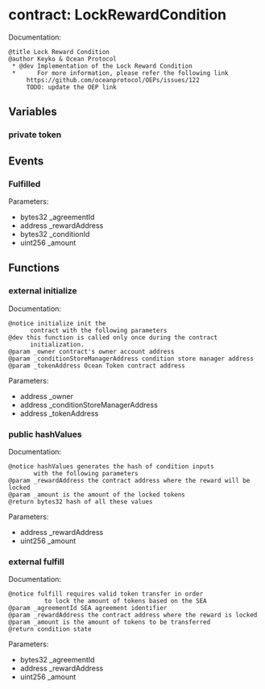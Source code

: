 
# contract: LockRewardCondition

Documentation:
```
@title Lock Reward Condition
@author Keyko & Ocean Protocol
 * @dev Implementation of the Lock Reward Condition
 *      For more information, please refer the following link
     https://github.com/oceanprotocol/OEPs/issues/122
     TODO: update the OEP link 
```

## Variables

### private token

## Events

###  Fulfilled
Parameters:
* bytes32 _agreementId
* address _rewardAddress
* bytes32 _conditionId
* uint256 _amount

## Functions

### external initialize

Documentation:

```
@notice initialize init the 
      contract with the following parameters
@dev this function is called only once during the contract
      initialization.
@param _owner contract's owner account address
@param _conditionStoreManagerAddress condition store manager address
@param _tokenAddress Ocean Token contract address
```
Parameters:
* address _owner
* address _conditionStoreManagerAddress
* address _tokenAddress

### public hashValues

Documentation:

```
@notice hashValues generates the hash of condition inputs 
       with the following parameters
@param _rewardAddress the contract address where the reward will be locked
@param _amount is the amount of the locked tokens
@return bytes32 hash of all these values 
```
Parameters:
* address _rewardAddress
* uint256 _amount

### external fulfill

Documentation:

```
@notice fulfill requires valid token transfer in order 
          to lock the amount of tokens based on the SEA
@param _agreementId SEA agreement identifier
@param _rewardAddress the contract address where the reward is locked
@param _amount is the amount of tokens to be transferred 
@return condition state
```
Parameters:
* bytes32 _agreementId
* address _rewardAddress
* uint256 _amount
